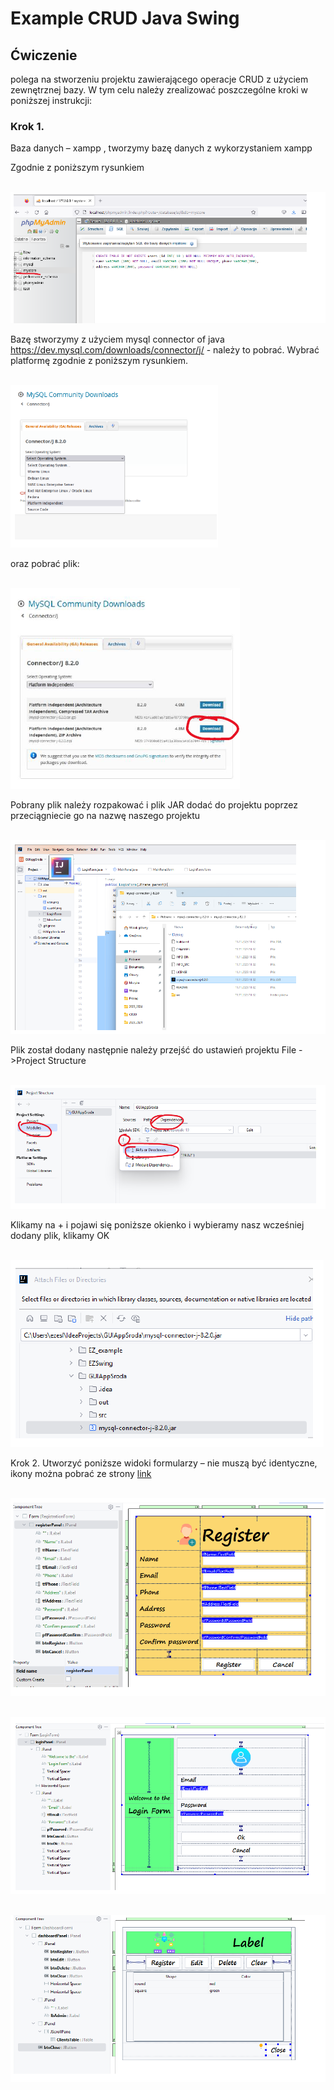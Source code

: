 # Example CRUD Java Swing

## Ćwiczenie 
polega na stworzeniu projektu zawierającego operacje CRUD z użyciem zewnętrznej bazy. W tym celu należy zrealizować poszczególne kroki w poniższej instrukcji:

### Krok 1.
Baza danych – xampp , tworzymy bazę danych z wykorzystaniem xampp

Zgodnie z poniższym rysunkiem

<br>![example](img/lab1.png)

Bazę stworzymy z użyciem mysql connector of java https://dev.mysql.com/downloads/connector/j/ - należy to pobrać. Wybrać platformę zgodnie z poniższym rysunkiem.

<br>![example](img/lab2.png)

oraz pobrać plik:

<br>![example](img/lab3.png)

Pobrany plik należy rozpakować i plik JAR dodać do projektu poprzez przeciągniecie go na nazwę naszego projektu

<br>![example](img/lab4.png)


Plik został dodany następnie należy przejść do ustawień projektu File ->Project Structure

<br>![example](img/lab5.png)

Klikamy na + i pojawi się poniższe okienko i wybieramy nasz wcześniej dodany plik, klikamy OK

<br>![example](img/lab6.png)

Krok 2.
Utworzyć poniższe widoki formularzy – nie muszą być identyczne, ikony można pobrać ze strony [link](https://www.flaticon.com)

<br>![example](img/lab7.png)

<br>![example](img/lab8.png)

<br>![example](img/lab9.png)
